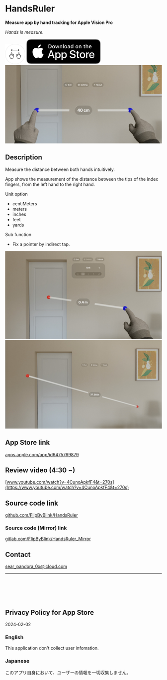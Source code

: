 HandsRuler
===========
__Measure app by hand tracking for Apple Vision Pro__

_Hands is measure._

<img src="HandsRuler/Supporting files/README assets/icon.png" width="64">

<a href="https://apps.apple.com/app/id6475769879" target="blank">
    <img src="HandsRuler/Supporting files/README assets/appstore_badge.svg">
</a>

<img src="HandsRuler/Supporting files/README assets/screenshot1280w.jpg" width="640">


Description
------------
Measure the distance between both hands intuitively.

App shows the measurement of the distance between the tips of the index fingers, from the left hand to the right hand.

Unit option
- centiMeters
- meters
- inches
- feet
- yards

Sub function
- Fix a pointer by indirect tap.

<img src="HandsRuler/Supporting files/README assets/screenshot1280w2.jpg" width="640">

<img src="HandsRuler/Supporting files/README assets/screenshot1280w3.jpg" width="640">


App Store link
---------------
[apps.apple.com/app/id6475769879](https://apps.apple.com/app/id6475769879)

Review video (4:30 ~)
---------------------
[www.youtube.com/watch?v=4CunoApkfF4&t=270s](https://www.youtube.com/watch?v=4CunoApkfF4&t=270s)

Source code link
-----------------
[github.com/FlipByBlink/HandsRuler](https://github.com/FlipByBlink/HandsRuler)

### Source code (Mirror) link
[gitlab.com/FlipByBlink/HandsRuler_Mirror](https://gitlab.com/FlipByBlink/HandsRuler_Mirror)


Contact
--------
sear_pandora_0x@icloud.com


* * *

<br>
<br>
<br>
<br>


Privacy Policy for App Store
----------------------------
2024-02-02

### English
This application don't collect user infomation.

### Japanese
このアプリ自身において、ユーザーの情報を一切収集しません。


<br>
<br>
<br>
<br>


<!-- URL "Support page for App Store" -->
<!-- https://flipbyblink.github.io/HandsRuler/ -->
<!-- URL "Privacy Policy for App Store" -->
<!-- https://flipbyblink.github.io/HandsRuler/#privacy-policy-for-app-store -->
